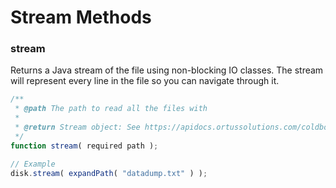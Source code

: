 # Stream Methods

### stream

Returns a Java stream of the file using non-blocking IO classes. The stream will represent every line in the file so you can navigate through it.

```javascript
/**
 * @path The path to read all the files with
 *
 * @return Stream object: See https://apidocs.ortussolutions.com/coldbox-modules/cbstreams/1.1.0/index.html
 */
function stream( required path );

// Example
disk.stream( expandPath( "datadump.txt" ) );
```
